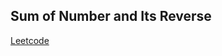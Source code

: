 ## Sum of Number and Its Reverse
[Leetcode](https://leetcode.com/problems/sum-of-number-and-its-reverse)
